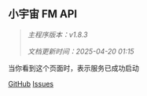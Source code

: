 ## 小宇宙 FM API

> _主程序版本：v1.8.3_
>
> _文档更新时间：2025-04-20 01:15_

当你看到这个页面时，表示服务已成功启动

[GitHub](https://github.com/ultrazg/xyz) [Issues](https://github.com/ultrazg/xyz/issues)
